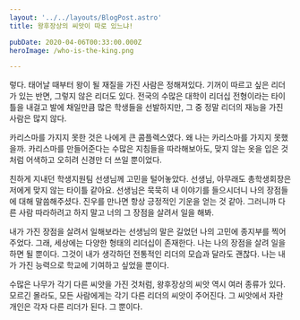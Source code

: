 ```yaml
---
layout: '../../layouts/BlogPost.astro'
title: 왕후장상의 씨앗이 따로 있느냐!

pubDate: 2020-04-06T00:33:00.000Z
heroImage: /who-is-the-king.png

---
```


렇다. 태어날 때부터 왕이 될 재질을 가진 사람은 정해져있다. 기꺼이 따르고 싶은 리더가 있는 반면, 그렇지 않은 리더도 있다. 전국의 수많은 대학이 리더십 전형이라는 타이틀을 내걸고 발에 채일만큼 많은 학생들을 선발하지만, 그 중 정말 리더의 재능을 가진 사람은 많지 않다.

카리스마를 가지지 못한 것은 나에게 큰 콤플렉스였다. 왜 나는 카리스마를 가지지 못했을까. 카리스마를 만들어준다는 수많은 지침들을 따라해보아도, 맞지 않는 옷을 입은 것처럼 어색하고 오히려 신경만 더 쓰일 뿐이었다.

친하게 지내던 학생지원팀 선생님께 고민을 털어놓았다. 선생님, 아무래도 총학생회장은 저에게 맞지 않는 타이틀 같아요. 선생님은 묵묵히 내 이야기를 들으시더니 나의 장점들에 대해 말씀해주셨다. 진우를 만나면 항상 긍정적인 기운을 얻는 것 같아. 그러니까 다른 사람 따라하려고 하지 말고 너의 그 장점을 살려서 일을 해봐. 

내가 가진 장점을 살려서 일해보라는 선생님의 말은 길었던 나의 고민에 종지부를 찍어주었다. 그래, 세상에는 다양한 형태의 리더십이 존재한다. 나는 나의 장점을 살려 일을 하면 될 뿐이다. 그것이 내가 생각하던 전통적인 리더의 모습과 달라도 괜찮다. 나는 내가 가진 능력으로 학교에 기여하고 싶었을 뿐이다. 

수많은 나무가 각기 다른 씨앗을 가진 것처럼, 왕후장상의 씨앗 역시 여러 종류가 있다. 모르긴 몰라도, 모든 사람에게는 각기 다른 리더의 씨앗이 주어진다. 그 씨앗에서 자란 개인은 각자 다른 리더가 된다. 그 뿐이다.